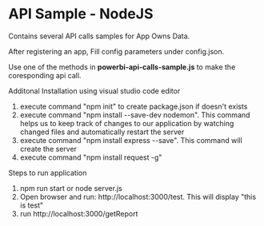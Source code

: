 # API Sample - NodeJS
Contains several API calls samples for App Owns Data.

After registering an app, Fill config parameters under config.json.

Use one of the methods in **powerbi-api-calls-sample.js** to make the coresponding api call.


Additonal Installation using visual studio code editor

1. execute command "npm init" to create package.json if doesn't exists
2. execute command "npm install --save-dev nodemon". This command helps us to keep track of changes to our application by watching   
   changed files and automatically restart the server
3. execute command "npm install express --save". This command will create the server 
4. execute command "npm install request -g"


Steps to run application

1. npm run start or node server.js
2. Open browser and run: http://localhost:3000/test. This will display "this is test"
3. run http://localhost:3000/getReport 
